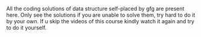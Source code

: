 All the coding solutions of data structure self-placed by gfg are present here. Only see the solutions if you are unable to solve them, try hard to do it by your own. If u skip the videos of this course kindly watch it again and try to do it yourself.

